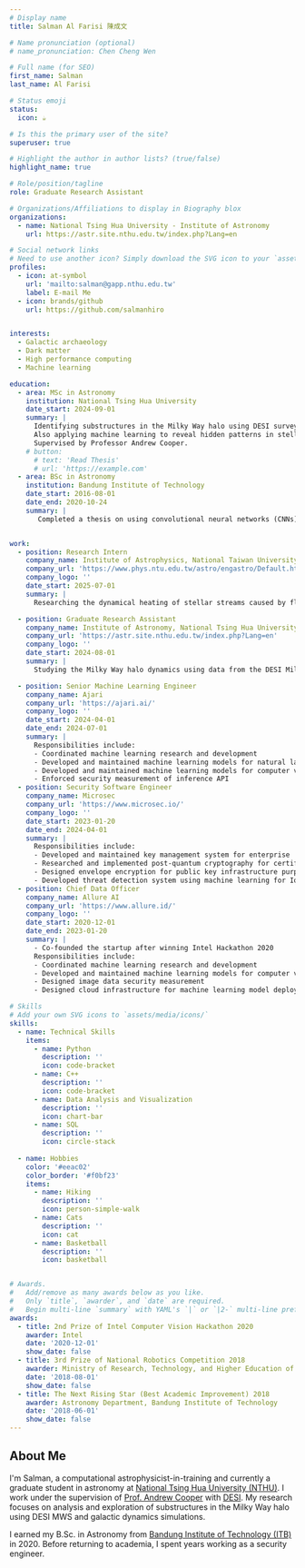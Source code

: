 ```yaml
---
# Display name
title: Salman Al Farisi 陳成文

# Name pronunciation (optional)
# name_pronunciation: Chen Cheng Wen

# Full name (for SEO)
first_name: Salman 
last_name: Al Farisi

# Status emoji
status:
  icon: ☕️

# Is this the primary user of the site?
superuser: true

# Highlight the author in author lists? (true/false)
highlight_name: true

# Role/position/tagline
role: Graduate Research Assistant

# Organizations/Affiliations to display in Biography blox
organizations:
  - name: National Tsing Hua University - Institute of Astronomy
    url: https://astr.site.nthu.edu.tw/index.php?Lang=en

# Social network links
# Need to use another icon? Simply download the SVG icon to your `assets/media/icons/` folder.
profiles:
  - icon: at-symbol
    url: 'mailto:salman@gapp.nthu.edu.tw'
    label: E-mail Me
  - icon: brands/github
    url: https://github.com/salmanhiro


interests:
  - Galactic archaeology
  - Dark matter
  - High performance computing
  - Machine learning

education:
  - area: MSc in Astronomy
    institution: National Tsing Hua University
    date_start: 2024-09-01
    summary: |
      Identifying substructures in the Milky Way halo using DESI survey data and galactic dynamics simulations. 
      Also applying machine learning to reveal hidden patterns in stellar halo populations. 
      Supervised by Professor Andrew Cooper.
    # button:
      # text: 'Read Thesis'
      # url: 'https://example.com'
  - area: BSc in Astronomy
    institution: Bandung Institute of Technology
    date_start: 2016-08-01
    date_end: 2020-10-24
    summary: |
       Completed a thesis on using convolutional neural networks (CNNs) to estimate stellar effective temperature, surface gravity, and metallicity from SDSS APOGEE spectra. Graduated with high distinction, won 3rd prize in a national robotics competition, and received the department’s Best Academic Improvement award in the second year. Supervised by Professor Mochamad Ikbal Arifyanto. 


work:
  - position: Research Intern
    company_name: Institute of Astrophysics, National Taiwan University
    company_url: 'https://www.phys.ntu.edu.tw/astro/engastro/Default.html'
    company_logo: ''
    date_start: 2025-07-01
    summary: |
      Researching the dynamical heating of stellar streams caused by fluctuations in Fuzzy Dark Matter (FDM), aiming to constrain FDM particle properties. Running and analyzing high-resolution simulations using the GPU-accelerated code GAMER to model stream evolution in realistic galactic potentials. Contributing to GAMER’s development.

  - position: Graduate Research Assistant
    company_name: Institute of Astronomy, National Tsing Hua University
    company_url: 'https://astr.site.nthu.edu.tw/index.php?Lang=en'
    company_logo: ''
    date_start: 2024-08-01
    summary: |
      Studying the Milky Way halo dynamics using data from the DESI Milky Way Survey. Developing models to identify substructures evolution. Applying machine learning techniques to find hidden pattern in DESI.

  - position: Senior Machine Learning Engineer
    company_name: Ajari
    company_url: 'https://ajari.ai/'
    company_logo: ''
    date_start: 2024-04-01
    date_end: 2024-07-01
    summary: |
      Responsibilities include:
      - Coordinated machine learning research and development
      - Developed and maintained machine learning models for natural language processing (NLP) using large language models (LLM) for government
      - Developed and maintained machine learning models for computer vision for mining industry
      - Enforced security measurement of inference API
  - position: Security Software Engineer
    company_name: Microsec
    company_url: 'https://www.microsec.io/'
    company_logo: ''
    date_start: 2023-01-20
    date_end: 2024-04-01
    summary: |
      Responsibilities include:
      - Developed and maintained key management system for enterprise
      - Researched and implemented post-quantum cryptography for certificate authority
      - Designed envelope encryption for public key infrastructure purpose
      - Developed threat detection system using machine learning for IoT devices
  - position: Chief Data Officer
    company_name: Allure AI
    company_url: 'https://www.allure.id/'
    company_logo: ''
    date_start: 2020-12-01
    date_end: 2023-01-20
    summary: |
      - Co-founded the startup after winning Intel Hackathon 2020
      Responsibilities include:
      - Coordinated machine learning research and development
      - Developed and maintained machine learning models for computer vision for beauty industry
      - Designed image data security measurement
      - Designed cloud infrastructure for machine learning model deployment

# Skills
# Add your own SVG icons to `assets/media/icons/`
skills:
  - name: Technical Skills
    items:
      - name: Python
        description: ''
        icon: code-bracket
      - name: C++
        description: ''
        icon: code-bracket
      - name: Data Analysis and Visualization 
        description: ''
        icon: chart-bar
      - name: SQL
        description: ''
        icon: circle-stack
      
  - name: Hobbies
    color: '#eeac02'
    color_border: '#f0bf23'
    items:
      - name: Hiking
        description: ''
        icon: person-simple-walk
      - name: Cats
        description: ''
        icon: cat
      - name: Basketball
        description: ''
        icon: basketball


# Awards.
#   Add/remove as many awards below as you like.
#   Only `title`, `awarder`, and `date` are required.
#   Begin multi-line `summary` with YAML's `|` or `|2-` multi-line prefix and indent 2 spaces below.
awards:
  - title: 2nd Prize of Intel Computer Vision Hackathon 2020
    awarder: Intel
    date: '2020-12-01'
    show_date: false
  - title: 3rd Prize of National Robotics Competition 2018
    awarder: Ministry of Research, Technology, and Higher Education of Indonesia
    date: '2018-08-01'
    show_date: false
  - title: The Next Rising Star (Best Academic Improvement) 2018
    awarder: Astronomy Department, Bandung Institute of Technology
    date: '2018-06-01'
    show_date: false
---
```


## About Me
I'm Salman, a computational astrophysicist-in-training and currently a graduate student in astronomy at [National Tsing Hua University (NTHU)](http://www.astr.nthu.edu.tw/?Lang=en). I work under the supervision of [Prof. Andrew Cooper](http://www.astr.nthu.edu.tw/p/406-1336-156283,r2556.php?Lang=en) with [DESI](https://www.desi.lbl.gov/). My research focuses on analysis and exploration of substructures in the Milky Way halo using DESI MWS and galactic dynamics simulations.

I earned my B.Sc. in Astronomy from [Bandung Institute of Technology (ITB)](https://www.itb.ac.id/?n=1716815959) in 2020. Before returning to academia, I spent years working as a security engineer.